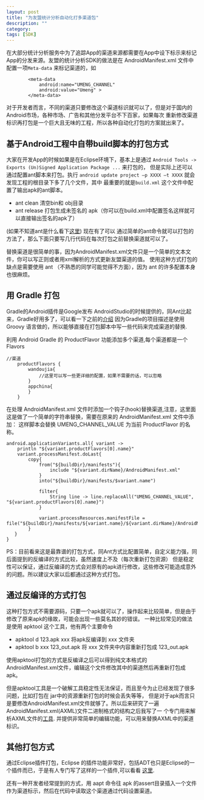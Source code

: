 ```yaml
---
layout: post
title: "为友盟统计分析自动化打多渠道包"
description: ""
category: 
tags: [SDK]
---
```


在大部分统计分析服务中为了追踪App的渠道来源都需要在App中设下标示来标记App的分发来源。友盟的统计分析SDK的做法是在 AndroidManifest.xml
文件中配置一项`Meta-data` 来标记渠道的，如

```
        <meta-data
            android:name="UMENG_CHANNEL"
            android:value="Umeng" >
        </meta-data>
```

对于开发者而言，不同的渠道只要修改这个渠道标识就可以了，但是对于国内的Android市场，各种市场、广告和其他分发平台不下百家，如果每次
重新修改渠道标识再打包是一个巨大且无味的工程，所以各种自动化打包的方案就出来了。

## 基于Android工程中自带build脚本的打包方式

大家在开发App的时候如果是在Eclipse环境下，基本上是通过 `Android Tools -> Exports (Un)Signed Application Package ...` 来打包的，
但是实际上还可以通过配置ant脚本来打包。执行 `android update project –p XXXX –t XXXX` 就会发现工程的根目录下多了几个文件，其中
最重要的就是`build.xml` 这个文件中配置了输出apk的ant脚本。

* ant clean 清空bin和 obj目录
* ant release 打包生成未签名的 apk（你可以在build.xml中配置签名这样就可以直接输出签名的apk了）

(如果不知道ant是什么看下[这里](http://ant.apache.org/)) 现在有了可以
通过简单的ant命令就可以打包的方法了，那么下面只要写几行代码在每次打包之前替换渠道就可以了。

替换渠道是很简单的事，因为AndroidManifest.xml文件只是一个简单的文本文件，你可以写正则或者用xml解析的方式更新友盟渠道的值。
使用这种方式打包的缺点是需要使用 ant （不熟悉的同学可能觉得不方面），因为 ant 的许多配置本身也很麻烦。

## 用 Gradle 打包

Gradle的Android插件是Google发布 AndroidStudio的时候提供的，同Ant比起来，Gradle好用多了，可以看一下之前的[介绍](http://ntop001.github.io/%E7%9F%A5%E8%AF%86%E6%95%B4%E7%90%86/2014/11/07/gradle/)
因为Gradle的项目描述是使用 Groovy 语言做的，所以能够直接在打包脚本中写一些代码来完成渠道的替换.

利用 Android Gradle 的 ProductFlavor 功能添加多个渠道,每个渠道都是一个Flavors

```
//渠道
    productFlavors {
        wandoujia{
            //这里可以写一些更详细的配置，如果不需要的话，可以忽略
        }
        appchina{
        }
    }
```

在处理 AndroidManifest.xml 文件时添加一个钩子(hook)替换渠道,注意，这里面这是做了一个简单的字符串替换，需要在原来的
AndroidManifest.xml 文件中添加：<meta-data android:value="UMENG_CHANNEL_VALUE" android:name="UMENG_CHANNEL"/>
这样脚本会替换 UMENG_CHANNEL_VALUE 为当前 ProductFlavor 的名称。

```
android.applicationVariants.all{ variant -> 
    println "${variant.productFlavors[0].name}"
    variant.processManifest.doLast{
        copy{
            from("${buildDir}/manifests"){
                include "${variant.dirName}/AndroidManifest.xml"
            }
            into("${buildDir}/manifests/$variant.name")

            filter{
                String line -> line.replaceAll("UMENG_CHANNEL_VALUE", "${variant.productFlavors[0].name}")
            }

            variant.processResources.manifestFile = file("${buildDir}/manifests/${variant.name}/${variant.dirName}/AndroidManifest.xml")
        }    
   }
}
```

PS：目前看来这是最靠谱的打包方式，同Ant方式比配置简单，自定义能力强，同后面提到的反编译的方式比较，虽然速度上不及（每次重新打包资源）
但是稳定性可以保证，通过反编译的方式会对原有的apk进行修改，这些修改可能造成意外的问题。所以建议大家以后都通过这种方式打包。

## 通过反编译的方式打包

这种打包方式不需要源码，只要一个apk就可以了，操作起来比较简单，但是由于修改了原来apk的缘故，可能会出现一些莫名其妙的错误。
一种比较常见的做法是使用 apktool 这个工具，他有两个主要命令

* apktool d 123.apk xxx 将apk反编译到 xxx 文件夹
* apktool b xxx 123_out.apk  将 xxx 文件夹中内容重新打包成 123_out.apk

使用apktool打包的方式是反编译之后可以得到纯文本格式的AndroidManifest.xml文件，编辑这个文件修改其中的渠道然后再重新打包成apk。

但是apktool工具是一个破解工具稳定性无法保证，而且至今为止已经发现了很多问题，比如打包在 jar中的资源重新打包的时候会丢失等等，
但是对于apk而言只是要修改AndroidManifest.xml文件就够了。所以后来研究了一遍AndroidManifest.xml(AXML)文件二进制格式的结构之后我写了一
个专门用来解析AXML文件的[工具](https://github.com/ntop001/AXMLEditor). 并提供非常简单的编辑功能，可以用来替换AXML中的渠道标识。


## 其他打包方式

通过Eclipse插件打包，Eclipse 的插件功能非常好，包括ADT也只是Eclipse的一个插件而已，于是有人专门写了这样的一个插件,可以看看
[这里](https://github.com/ntop001/umeng-muti-channel-build-tool/tree/master/EclipsePlugin).

还有一种开发者经常提到的方式，用 aapt 命令往 apk 的assert目录插入一个文件作为渠道标示，然后在代码中读取这个渠道通过代码设置渠道。






